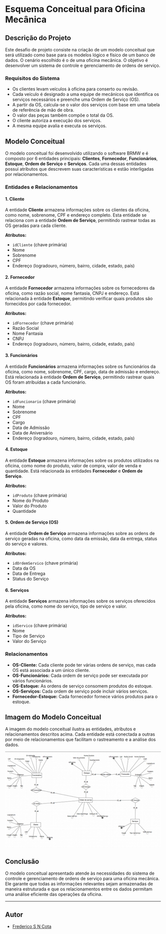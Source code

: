 # Esquema Conceitual para Oficina Mecânica

## Descrição do Projeto
Este desafio de projeto consiste na criação de um modelo conceitual que será utilizado como base para os modelos lógico e físico de um banco de dados. O cenário escolhido é o de uma oficina mecânica. O objetivo é desenvolver um sistema de controle e gerenciamento de ordens de serviço.

### Requisitos do Sistema
- Os clientes levam veículos à oficina para conserto ou revisão.
- Cada veículo é designado a uma equipe de mecânicos que identifica os serviços necessários e preenche uma Ordem de Serviço (OS).
- A partir da OS, calcula-se o valor dos serviços com base em uma tabela de referência de mão de obra.
- O valor das peças também compõe o total da OS.
- O cliente autoriza a execução dos serviços.
- A mesma equipe avalia e executa os serviços.

## Modelo Conceitual
O modelo conceitual foi desenvolvido utilizando o software BRMW e é composto por 6 entidades principais: **Clientes**, **Fornecedor**, **Funcionários**, **Estoque**, **Ordem de Serviço** e **Serviços**. Cada uma dessas entidades possui atributos que descrevem suas características e estão interligadas por relacionamentos.

### Entidades e Relacionamentos

#### 1. **Cliente**
A entidade **Cliente** armazena informações sobre os clientes da oficina, como nome, sobrenome, CPF e endereço completo. Esta entidade se relaciona com a entidade **Ordem de Serviço**, permitindo rastrear todas as OS geradas para cada cliente.

**Atributos:**
- `idCliente` (chave primária)
- Nome
- Sobrenome
- CPF
- Endereço (logradouro, número, bairro, cidade, estado, país)

#### 2. **Fornecedor**
A entidade **Fornecedor** armazena informações sobre os fornecedores da oficina, como razão social, nome fantasia, CNPJ e endereço. Está relacionada à entidade **Estoque**, permitindo verificar quais produtos são fornecidos por cada fornecedor.

**Atributos:**
- `idFornecedor` (chave primária)
- Razão Social
- Nome Fantasia
- CNPJ
- Endereço (logradouro, número, bairro, cidade, estado, país)

#### 3. **Funcionários**
A entidade **Funcionários** armazena informações sobre os funcionários da oficina, como nome, sobrenome, CPF, cargo, data de admissão e endereço. Está relacionada à entidade **Ordem de Serviço**, permitindo rastrear quais OS foram atribuídas a cada funcionário.

**Atributos:**
- `idFuncionario` (chave primária)
- Nome
- Sobrenome
- CPF
- Cargo
- Data de Admissão
- Data de Aniversário
- Endereço (logradouro, número, bairro, cidade, estado, país)

#### 4. **Estoque**
A entidade **Estoque** armazena informações sobre os produtos utilizados na oficina, como nome do produto, valor de compra, valor de venda e quantidade. Está relacionada às entidades **Fornecedor** e **Ordem de Serviço**.

**Atributos:**
- `idProduto` (chave primária)
- Nome do Produto
- Valor do Produto
- Quantidade

#### 5. **Ordem de Serviço (OS)**
A entidade **Ordem de Serviço** armazena informações sobre as ordens de serviço geradas na oficina, como data da emissão, data da entrega, status do serviço e valores.

**Atributos:**
- `idOrdemServico` (chave primária)
- Data da OS
- Data de Entrega
- Status do Serviço

#### 6. **Serviços**
A entidade **Serviços** armazena informações sobre os serviços oferecidos pela oficina, como nome do serviço, tipo de serviço e valor.

**Atributos:**
- `idServico` (chave primária)
- Nome
- Tipo de Serviço
- Valor do Serviço

### Relacionamentos

- **OS-Cliente:** Cada cliente pode ter várias ordens de serviço, mas cada OS está associada a um único cliente.
- **OS-Funcionários:** Cada ordem de serviço pode ser executada por vários funcionários.
- **OS-Estoque:** As ordens de serviço consomem produtos do estoque.
- **OS-Serviços:** Cada ordem de serviço pode incluir vários serviços.
- **Fornecedor-Estoque:** Cada fornecedor fornece vários produtos para o estoque.

## Imagem do Modelo Conceitual
A imagem do modelo conceitual ilustra as entidades, atributos e relacionamentos descritos acima. Cada entidade está conectada a outras por meio de relacionamentos que facilitam o rastreamento e a análise dos dados.

![Modelo conceitual](https://github.com/FredericoSander/Esquema_conceitual_para_banco_de_dados/blob/main/Img/Esquema%20conceitual.png)

## Conclusão
O modelo conceitual apresentado atende às necessidades do sistema de controle e gerenciamento de ordens de serviço para uma oficina mecânica. Ele garante que todas as informações relevantes sejam armazenadas de maneira estruturada e que os relacionamentos entre os dados permitam uma análise eficiente das operações da oficina.

---

## Autor

- [Frederico S N Cota](https://github.com/FredericoSander)